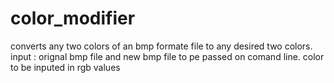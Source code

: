# color_modifier
converts any two colors of an bmp formate file to any desired two colors. 
input :  orignal bmp file and new bmp file to pe passed on comand line. 
         color to be inputed in rgb values
